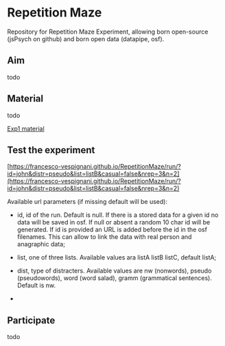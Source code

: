 # Repetition Maze

Repository for Repetition Maze Experiment,  allowing born open-source (jsPsych on github) and born open data (datapipe, osf).

##  Aim

todo

## Material

todo

[Exp1 material](https://francesco-vespignani.github.io/RepetitionMaze/exp1_material/allitems.html)

##  Test the experiment

[https://francesco-vespignani.github.io/RepetitionMaze/run/?id=john&distr=pseudo&list=listB&casual=false&nrep=3&n=2](https://francesco-vespignani.github.io/RepetitionMaze/run/?id=john&distr=pseudo&list=listB&casual=false&nrep=3&n=2)

Available url parameters (if missing default will be used):

- id, id of the run. Default is null. If there is a stored data for a given id no data will be saved in osf. If null or absent a random 10 char id will be generated. If id is provided an URL is added before the id in the osf filenames. This can allow to link the data with real person and anagraphic data;

- list, one of three lists. Available values ara listA listB listC, default listA;

- dist, type of distracters. Available values are nw (nonwords), pseudo (pseudowords), word (word salad), gramm (grammatical sentences). Default is nw.

- 




##  Participate

todo

